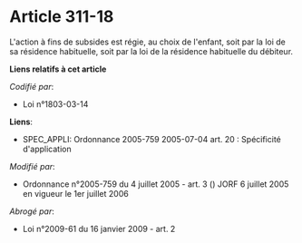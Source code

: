 # Article 311-18

L'action à fins de subsides est régie, au choix de l'enfant, soit par la loi de sa résidence habituelle, soit par la loi de
la résidence habituelle du débiteur.

**Liens relatifs à cet article**

_Codifié par_:

  - Loi n°1803-03-14

**Liens**:

  - SPEC_APPLI: Ordonnance 2005-759 2005-07-04 art. 20 : Spécificité d'application

_Modifié par_:

  - Ordonnance n°2005-759 du 4 juillet 2005 - art. 3 () JORF 6 juillet 2005 en vigueur le 1er juillet 2006

_Abrogé par_:

  - Loi n°2009-61 du 16 janvier 2009 - art. 2
